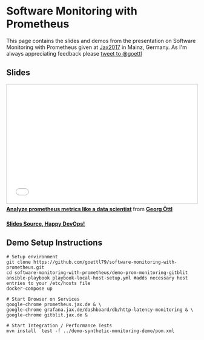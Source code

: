 # Software Monitoring with Prometheus

This page contains the slides and demos from the presentation on Software 
Monitoring with Prometheus given at 
[Jax2017](https://jax.de/session/software-monitoring-mit-prometheus/) in Mainz, 
Germany.  As I'm always appreciating feedback please 
<a href="https://twitter.com/intent/tweet?screen_name=goettl&ref_src=twsrc%5Etfw" class="twitter-mention-button" data-show-count="false">tweet to @goettl</a><script async src="https://platform.twitter.com/widgets.js" charset="utf-8"></script> 


## Slides
<iframe src="//www.slideshare.net/slideshow/embed_code/key/aESk1Ik2S0MFSJ" width="560" height="315" frameborder="0" marginwidth="0" marginheight="0" scrolling="no" style="border:1px solid #CCC; border-width:1px; margin-bottom:5px; max-width: 100%;" allowfullscreen> </iframe> <div style="margin-bottom:5px"> <strong> <a href="//www.slideshare.net/secret/aESk1Ik2S0MFSJ" title="Analyze prometheus metrics like a data scientist" target="_blank">Analyze prometheus metrics like a data scientist</a> </strong> from <strong><a href="https://www.slideshare.net/GeorgOettl" target="_blank">Georg Öttl</a></strong> </div>
<br>
<a href="./prometheus-slides.md.html" target="_blank" type="text/html"><b>Slides Source, Happy DevOps!</b></a> 

## Demo Setup Instructions

```
# Setup environment 
git clone https://github.com/goettl79/software-monitoring-with-prometheus.git
cd software-monitoring-with-prometheus/demo-prom-monitoring-gitblit
ansible-playbook playbook-local-host-setup.yml #adds necessary host entries to your /etc/hosts file
docker-compose up

# Start Browser on Services
google-chrome prometheus.jax.de & \
google-chrome grafana.jax.de/dashboard/db/http-latency-monitoring & \
google-chrome gitblit.jax.de & 

# Start Integration / Performance Tests
mvn install  test -f ../demo-synthetic-monitoring-demo/pom.xml
```

